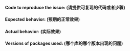 <!--
Have a question? Ask us on [StackOverflow](https://stackoverflow.com/questions/ask?tags=dvajs).
Found a bug? Please fill out the sections below.
Give enough details and be polite when writing in text. Thanks!
-->

<!--
有问题？请在 [SegmentFault](https://segmentfault.com/t/dva.js) 上提问或者[加微信群互助](https://github.com/dvajs/dva/issues/1150)。
发现 bug？请填写以下内容，尽量详细。
-->

#### Code to reproduce the issue: (请提供可复现的代码或者步骤)


#### Expected behavior: (预期的正常效果)


#### Actual behavior: (实际效果)


#### Versions of packages used: (哪个库的哪个版本出现的问题)

